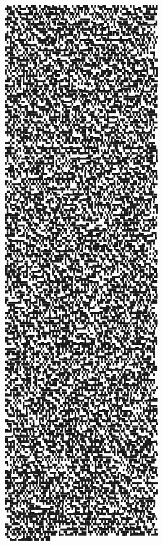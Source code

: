 ▟▆▝▄▜▃▞▅▜▙▝▃▛▇▟▆▟▃▜▃▝▄▜▅▜▙▝▞▝▇▜▃▃▜▟▝▟▄▝▐▃▅▝▜▟▟▟▝▟█▝▇▃▄▟▊▟▞▞▟▟▇▟▄▜▛▞▅▞▟▝▐▞▃▞▅▃▚▞▞▞▛▝▄▟▇▃▙▝▚▟█▃▙▟▆▝▅▝▅▟▃▞▙▜▚▝▛▃▟▞▟▃▝▞▞▝▃▃▃▝▞▞▜▞▃▜▃▝▅▃▞▞▅▛▇▝▇▟▊▟▞▜▙▝▄▝▉▟▄▟▇▞▟▝▊▟▆▟▚▃▟▟▉▜▛▝▆▃▄▞▚▝▐▝▇▟█▃▞▝▇▟▆▃▃▟▝▝▇▃▙▝▟▟▞▜▅▟▞▟▅▃▆▟▜▟▟▞▛▟▅▟▟▜▞▟▆▜▝▝▃▜▝▟▊▟▉▝▅▝▚▝▟▝▛▝▟▞▚▝▆▃▝▜▛▃▝▟▜▃▙▟▉▃▜▝▆▃▜▟▃▟▃▟▉▛▇▝▉▟▞▛▇▃▙▟▚▞▛▜▝▃▙▃▞▟▐▝▆▃▟▛▇▟▐▜▝▃▃▜▞▃▃▟▃▝▃▞▆▟▄▃▃▟▃▃▅▝▅▞▟▝▇▝▞▝▐▜▄▝▉▟▄▃▄▝▜▜▟▜▛▝▃▝▊▜▚▃▚▝▇▜▙▃▄▃▚▞▄▃▝▜▞▝█▞▟▟▞▞▝▞▛▜▛▞▃▝▆▝▅▝▟▃▆▃▄▜▟▃▟▞▟▝▊▃▄▟▇▝▆▝▉▜▟▟▜▝▟▞▃▞▚▝▅▜▝▝▟▜▙▝▃▞▞▟▅▜▃▝▟▟▝▜▛▃▙▟▛▛▐▜▅▞▞▟▟▝▆▜▟▜▅▜▟▞▚▃▞▟▝▝▝▜▃▜▛▜▙▟▟▞▙▛▐▃▟▝▚▃▆▃▃▝▄▟▆▟▊▝▅▝▊▛▇▟▛▞▟▟▞▜▞▜▄▃▆▞▅▞▅▃▜▜▝▟▅▟▝▝▊▞▚▃▟▃▚▜▙▝▚▟▜▞▞▟▆▟█▟▚▝▜▃▅▞▝▛▐▛▇▜▚▞▙▝▊▞▞▃▛▞▟▃▜▞▚▞▜▟▉▞▄▃▛▞▟▟▞▛▇▃▄▞▝▝▚▃▆▃▜▜▅▜▃▝█▃▃▟▟▝▜▜▚▝▃▝▃▟▐▟▟▟▐▞▞▃▟▜▅▝▝▜▃▝▚▝▅▜▛▃▛▟▛▟▛▝▚▃▜▝▛▞▜▟▅▞▄▞▟▟▛▃▜▟▐▝▟▝▆▃▃▞▚▛▇▃▅▜▟▝▅▝▚▝▞▝▜▜▄▞▆▃▞▟▚▟▉▜▃▟▇▞▄▛▇▃▅▃▟▝▉▝▜▜▛▟▃▞▆▞▜▛▐▃▄▟▐▃▝▝▝▜▚▝▉▞▞▝▅▃▚▜▚▃▙▟█▝▚▜▞▃▆▜▞▞▞▝▐▟▞▟█▞▚▜▚▞▟▝█▝█▟▅▞▆▟▄▃▅▜▙▟▄▟▜▃▆▛▇▜▝▞▞▟▃▃▛▟▚▟▅▟█▜▙▜▞▜▅▜▚▝▄▛▇▟▜▟▇▜▞▟▆▞▛▞▙▝▐▞▝▟▉▃▚▟▃▃▅▟▚▞▆▝▄▞▜▟▉▞▃▝▞▟▚▝▊▜▙▝▜▝▅▃▃▞▛▝▞▟▆▞▜▜▄▟▜▛▐▟▄▝▜▜▛▟▊▝█▃▛▛▇▃▞▝▆▃▅▝█▜▄▃▞▜▙▜▜▝▆▃▞▃▅▝█▝▝▞▝▝▆▝▄▟▆▟▞▟▅▟▜▝▃▝▝▝▇▟▆▝▊▞▃▜▄▟▃▝▜▜▛▞▆▃▝▟▆▝▜▜▞▃▛▃▞▝▇▝▆▟▆▝▊▞▅▞▃▃▛▞▜▟▆▃▜▟▆▞▝▟▜▜▜▟▞▝▐▃▙▟▐▟▉▝▟▝▟▃▝▜▙▞▄▟▐▃▄▃▝▝▚▟▞▞▟▝▊▜▛▜▃▛▐▞▟▝▇▞▙▃▅▃▚▝█▜▝▟▟▜▞▞▛▟▛▃▞▝█▃▝▜▃▃▞▞▛▃▚▟▇▞▙▟▐▜▃▜▄▜▝▃▜▃▛▃▜▃▚▜▛▝▆▞▞▝▛▞▛▜▄▟▃▟▚▝▐▟▉▃▄▜▚▝▆▝▚▜▅▃▜▝▞▃▟▟▚▜▜▟█▃▞▝▛▜▅▟▃▞▚▟▅▟▊▝▛▟▉▝▊▜▅▞▚▃▟▟▜▃▜▃▅▞▆▃▙▃▟▝▝▝▉▝▜▟▆▟▚▜▛▞▝▟▟▝▉▞▜▟▚▃▃▝▉▞▅▃▃▜▝▜▚▞▙▞▙▝▄▝▐▜▞▟▚▜▃▞▄▝▆▜▞▝▚▜▝▝▜▃▚▝▅▝▟▜▟▜▞▟▜▜▛▞▛▜▞▞▟▟▇▟▅▝▞▟▞▝▛▞▃▃▄▟▄▝▃▝▆▃▙▝▅▟▄▃▟▃▄▜▃▃▅▃▄▃▜▟▅▟▟▝▝▝▛▝█▝▐▟█▟▃▟▅▝█▟▆▟█▃▛▝▝▟▉▞▙▃▛▜▟▝▉▟▃▞▅▜▅▜▄▟▟▝▇▜▝▟▟▝▊▜▄▝▃▞▄▃▚▞▜▟▛▜▜▝▟▞▞▃▆▞▅▝▃▞▙▟▇▝▃▜▚▝▃▃▄▃▃▟▛▃▄▞▙▃▛▞▆▞▄▟▞▃▟▜▅▜▟▛▐▞▃▝▞▃▅▝▆▞▟▟▇▃▙▟▐▝▃▞▞▟▜▝▃▃▆▛▇▟▃▝▇▟▄▟▉▜▙▝▐▟▉▞▝▜▙▞▃▟▊▃▜▞▃▞▟▟▛▟▝▃▛▝▉▞▝▝▟▜▙▟▚▝▅▜▃▜▞▝▟▃▝▟▚▞▄▃▅▝▉▜▙▝▄▜▜▝▆▝▜▝▛▟▛▟▃▝▝▟▄▞▅▟▅▞▚▝▐▝▊▞▄▟▟▜▛▃▃▞▄▟▅▝▆▟▃▞▚▜▜▝▝▜▞▝▃▞▄▃▄▟▊▃▅▟▚▟▟▃▙▟▛▝█▝▄▟▇▞▛▝▅▃▞▝▇▃▙▞▛▝▇▟▉▞▚▜▛▞▃▃▄▜▞▞▟▞▞▟▟▞▝▝▊▞▚▜▝▝▅▜▞▜▄▜▝▝▃▝▄▟▐▞▜▜▚▟▊▟▝▞▝▟▃▝▝▞▅▝▆▛▐▃▝▞▞▞▆▟▆▃▅▞▛▃▃▜▞▟▉▞▜▝▇▃▛▝▞▃▞▟▚▞▙▝▅▜▝▟▝▞▚▟▞▜▄▛▇▃▄▟█▝▛▞▆▃▝▃▄▃▙▟▄▞▟▝▆▟▊▞▝▟▜▃▙▝▅▞▛▝▚▞▙▟▉▃▛▟▐▃▞▝▇▜▄▛▇▟▝▃▅▝▆▞▆▞▄▟▛▃▄▟▊▝▞▛▐▞▞▞▅▟█▜▛▞▆▟▇▃▄▞▛▞▚▃▞▝▛▟▝▝▇▟▄▝▜▝▝▟▚▟▃▟▃▝▚▃▜▟▐▟▇▃▆▞▃▃▄▜▝▜▙▟▞▞▅▜▝▃▜▝▅▜▙▜▃▟▄▜▅▟▛▝▆▟▛▞▄▃▆▟▚▝▆▝▜▝▐▝▞▝▊▟▞▝▇▟▜▜▚▞▃▜▞▝▜▟▅▃▆▞▝▞▙▞▞▜▞▛▇▝▛▝▉▞▟▝▚▃▞▞▚▝▊▞▆▝▞▞▄▃▟▟▉▛▐▟▟▜▄▞▝▝▛▝█▜▄▜▙▞▛▝▜▟▃▞▄▜▛▝▇▜▛▜▟▝▉▟█▃▆▝▝▟▝▃▆▞▜▃▅▟▜▃▚▃▄▟▞▜▟▝▊▃▃▝█▞▆▞▝▃▞▜▜▟▄▞▞▟▊▃▄▃▆▝▝▃▃▝▜▃▙▜▛▟█▟▜▜▚▝▄▞▟▟▜▜▅▜▄▝▞▞▆▞▝▃▞▟▛▝▆▞▆▝▃▛▇▝▜▃▄▟▇▃▆▞▞▃▛▝▟▟▆▟▆▝▟▃▛▝▟▟▇▝▃▟▐▃▝▜▅▃▝▃▜▜▛▞▝▃▚▞▜▜▃▟█▃▆▛▐▝▅▟▐▞▄▟▐▟▄▟▆▃▄▟▜▝▅▃▄▃▃▝▚▜▙▞▟▜▜▟▜▃▞▜▄▞▃▜▛▟▄▟▄▞▄▜▞▟▝▜▃▞▄▃▙▟▚▝▉▃▄▞▚▟▅▝▐▝▜▟▅▞▝▞▅▝▇▝▟▞▚▞▃▝▆▜▚▃▛▟▇▃▅▞▞▟▊▛▐▟▇▃▝▃▆▝▜▝▚▜▟▟▆▝▐▞▟▝▉▃▅▟▞▜▄▃▟▟▆▞▛▟▝▝▉▜▛▟▊▜▅▝▅▞▛▃▛▟▄▟▉▟▝▝▄▟▇▝▞▞▙▜▅▛▇▟▞▜▛▞▄▟▅▜▅▝▐▝▆▛▇▞▅▞▄▝▆▝▅▃▜▟▃▝▞▜▄▜▅▝▝▞▚▝▚▟▃▞▃▝▄▟▐▝▇▞▙▟▉▛▐▝▉▟▆▝▚▟▇▟▃▝▛▝▆▜▄▃▛▞▟▟▛▞▚▞▝▞▆▟▟▜▞▃▄▜▃▞▃▜▟▟█▝▅▃▝▝▄▟▚▜▃▝▊▃▅▟▟▝▄▃▙▜▝▜▟▝█▞▆▃▛▜▃▝▊▟▇▞▛▃▟▝▃▃▅▜▄▝▐▞▙▟▆▝▛▛▇▟▝▝▝▟▃▞▜▞▚▛▐▝▄▝▚▞▛▟▇▝▐▝█▜▙▜▟▛▐▟▝▟▅▃▟▝▉▝▅▝▊▃▙▃▚▃▞▝▟▟█▝▄▝▝▝▃▃▞▟▛▞▙▛▐▟▜▟▛▟▟▝▄▟█▃▃▝▝▝▃▃▙▜▅▟█▟▉▞▜▝▆▜▜▜▅▃▄▝▝▜▟▜▃▝▊▞▞▜▃▞▄▞▝▟▅▞▄▜▟▞▛▜▄▝▜▃▛▝▜▞▃▛▐▟█▜▝▃▝▜▜▝▞▞▄▞▜▝▇▟▊▟▊▟▃▞▜▞▜▞▙▃▅▜▝▃▆▃▝▟▚▝▃▞▛▟▊▟█▝▛▝█▟█▟▟▞▝▟▊▝▄▝█▜▙▟▟▝▚▟█▟▄▟▜▝▜▃▝▃▚▟▛▝▚▝▆▟▃▜▜▃▜▃▄▟▜▜▟▝▄▝▆▟▟▝▐▝▛▜▝▟▄▜▜▞▝▜▚▞▚▜▝▟▛▃▃▃▟▝█▜▃▟▐▜▙▃▚▜▚▜▄▞▄▞▞▞▅▃▛▝▐▟▛▟▛▝▆▝▜▝▚▟▞▟▜▝▛▟▇▝▜▜▄▃▃▝▟▝▆▞▝▜▛▞▅▟▇▞▜▟▝▜▃▜▜▃▞▝▄▃▆▞▅▟▇▞▚▟▛▝▞▝▇▝▃▃▛▜▅▝▅▝▃▟▇▟▞▛▐▝▇▝▝▜▝▟▅▛▇▃▝▃▃▃▅▜▛▞▜▞▃▟▝▟▄▟▆▟▊▞▃▞▟▞▆▝▝▜▚▟▟▝▞▃▟▃▟▟▐▜▜▝▐▃▛▜▙▝▐▝▐▟▆▝▅▜▛▃▚▝▄▟█▝▇▜▞▞▄▃▜▝▜▟▟▟▃▝▆▞▆▟▇▃▟▜▄▟▜▞▚▜▛▟▄▞▜▃▆▞▛▜▜▟▟▃▞▃▟▝▉▜▚▝█▃▛▟▉▝▜▝▛▜▃▜▅▝▐▝▛▞▄▟▉▝█▃▃▟▚▝▐▃▜▝▜▃▙▞▞▞▛▞▝▟▟▞▄▝▞▞▜▟▆▜▞▟▛▝▝▝▊▟▅▟▜▜▜▝▜▜▟▝▃▃▃▝▃▝▅▟▐▛▇▝▄▝▜▟▞▝▉▞▜▞▅▟▅▃▟▟▜▝▇▜▛▝█▝▊▝▞▜▚▟█▞▝▝▇▜▄▜▄▃▚▛▐▜▅▝▆▞▟▟▞▝▟▟▆▃▄▝▅▜▄▝▅▝▃▟▊▝▛▃▅▃▅▝▟▃▟▟█▜▅▃▅▟▄▟▊▝▜▟▅▞▃▝▜▞▚▝█▟█▃▞▝▜▜▃▃▄▞▚▝▛▟▅▝▝▞▝▟▆▝▉▜▜▞▛▃▟▝▛▜▟▝▟▟▜▟▛▟▅▞▜▃▙▃▅▃▛▟▉▟▟▛▇▟▛▟▛▝▟▟▛▞▄▞▙▝▉▞▞▝▜▟▇▟▚▜▟▞▛▝▚▟▅▜▝▝▟▟▜▝▃▝█▝▝▜▝▃▄▟▛▟▛▝▟▝▚▝▇▞▟▝▚▃▅▃▛▃▞▃▆▝▃▝▜▜▜▞▃▝▆▜▃▞▞▃▜▞▙▟▉▝▜▟▅▜▛▟▟▞▞▝▚▞▞▃▜▛▇▝▜▞▞▞▛▃▙▟▇▝█▝▝▟▞▞▛▝▐▞▃▟▅▜▞▜▙▟▆▟▊▟▐▝▇▟▜▟▛▝▄▜▅▃▞▞▙▞▚▃▄▞▙▃▝▟▚▝▞▟▄▃▅▃▛▃▃▝▝▝▆▞▛▟█▃▜▝▜▃▝▟▟▝▞▛▐▜▃▞▚▟▆▛▇▞▛▟▝▞▞▝▚▞▛▜▃▝▃▝▞▟▄▛▇▝▉▟▇▞▚▞▚▃▆▝▅▟▇▝▉▃▅▝▛▃▅▞▞▟▊▝▟▃▝▃▚▟▆▟▝▝▆▟█▞▟▜▙▞▜▟▜▟▟▃▃▃▜▝▃▃▞▟▜▝▊▃▝▟▜▟█▝▜▟▃▃▚▞▜▜▙▃▟▟▇▝▝▟▅▞▛▟▅▃▆▟▜▝▞▞▞▞▚▟▇▝█▝▊▝▞▝▇▟▇▃▄▟▚▃▝▝▟▟▜▜▙▟▟▞▃▛▐▜▞▟▅▞▜▞▞▟▚▜▙▝▃▞▅▟▐▟▉▃▜▝▜▞▝▟▛▟▊▝▜▞▛▃▛▜▟▟▃▝▃▟▚▟▟▞▛▝▉▝▟▟▐▝▚▝▇▞▟▝▅▃▝▞▄▝▃▟▆▝█▜▙▃▝▜▅▝▐▜▟▜▙▃▞▜▚▞▅▞▟▃▆▝▉▛▇▟▐▟▃▃▛▃▟▟▆▟▚▝▞▝▐▃▄▛▇▜▟▝▉▜▄▝▄▜▜▞▛▜▞▟█▝▊▃▞▜▝▞▅▟▃▞▙▞▛▝▚▝▝▟▃▃▅▝▊▟▄▝▐▝▇▃▛▟▚▟▜▜▝▃▙▟▆▞▆▝▇▞▃▝▐▃▅▃▜▞▟▜▃▃▃▝▝▝▐▟▟▟▇▝▆▟▐▟▆▟▝▝▜▝▚▟▐▞▚▝▚▟▜▝▐▝▃▃▜▝▇▜▅▝▊▞▃▟▞▟▊▟▚▝▞▞▃▛▐▞▅▃▄▝▞▞▆▝▚▝▐▜▝▟▄▟▛▝▆▟▇▜▛▟▃▞▆▟█▝▅▟▊▃▝▛▇▃▚▃▙▜▅▝█▟▅▝▇▝▜▝▉▝▝▟▃▞▆▞▟▝▅▟█▟▜▞▟▝▞▝▞▃▄▜▙▃▚▟▆▜▅▝▅▞▃▃▚▞▚▝▄▞▆▟▐▜▛▟█▜▜▃▚▞▙▜▄▞▛▟▐▟▉▜▄▝▃▟▇▞▙▝▝▞▟▜▅▞▟▝▚▟▛▝▉▜▃▞▙▃▃▞▅▟▅▟▞▟▃▟▜▝▜▜▟▛▇▝▜▜▙▛▇▟▃▛▐▞▅▝▄▜▅▃▚▝▅▝▜▜▄▃▄▝▊▝▉▃▅▝█▟▟▞▆▜▃▝▇▟▟▞▃▜▄▟▜▞▙▜▙▝█▟▆▟▛▝▅▛▇▞▚▞▆▃▟▜▞▟█▃▄▟▟▟▝▞▅▃▟▟▛▜▃▝▅▟▛▝▅▝█▟▞▝▆▞▄▟▟▃▛▞▝▟▄▝▉▃▜▛▇▞▚▟█▜▚▝▃▜▝▟▞▝▃▝▛▟▃▞▝▜▅▞▆▛▐▟▉▝▊▜▜▟▉▟█▟▜▃▞▟▐▟█▞▚▛▇▟▛▝█▝▃▞▚▃▚▟▅▃▞▝█▃▞▃▅▝▞▟▃▝▇▟▞▃▞▜▙▝▄▟▇▃▃▃▝▝▃▜▙▟▆▛▐▟▇▃▟▝▄▝▐▞▞▞▛▃▄▞▆▞▝▞▞▝▐▝▝▝▐▟█▝█▜▚▝▛▟▚▟▉▝▆▃▚▝▐▛▇▟▐▝▆▟▛▝▝▞▅▃▛▜▙▝▆▝▆▃▙▞▛▃▚▝▅▟▅▝▅▛▇▝▐▟█▝▟▃▆▃▝▝▐▞▆▃▞▜▙▜▄▃▆▟▐▜▄▟█▃▙▟█▟▅▝▃▃▚▃▄▝▄▜▃▞▛▜▙▃▙▃▆▞▜▃▞▃▝▝▞▟▝▛▇▛▐▜▟▟▉▃▃▜▚▜▅▝▇▜▟▝▄▃▙▟▜▃▚▃▝▜▃▞▃▜▟▞▙▝▊▞▆▟▐▜▅▞▃▞▆▝▐▞▅▝▇▟▞▃▃▟▛▃▆▟▐▟▟▟█▝▉▞▃▞▝▟▅▜▜▜▜▞▅▝▉▃▆▟▆▞▚▜▛▃▃▃▝▟▄▃▃▟▉▜▝▞▟▛▐▝▞▞▆▟▉▝▞▝▅▝▛▝▅▟▟▜▙▜▅▃▜▃▃▝▉▝▇▃▝▝▄▞▃▃▝▃▚▞▃▟▜▟▛▞▆▜▝▝▟▛▐▞▚▞▟▃▄▜▚▝▇▟▜▛▐▞▛▟▛▟▉▃▜▟▉▞▝▝▜▝▅▝▚▟▃▜▃▜▚▝▞▃▞▜▞▟▚▟▞▟▉▜▛▟▟▜▅▟▐▟▅▞▞▜▃▜▅▟▃▝▞▟▚▞▙▃▙▃▙▞▛▜▙▟▚▜▜▟▃▝▝▜▜▟▜▞▟▜▝▃▛▝▜▃▆▜▝▝▆▃▛▞▅▞▆▝▝▟▃▞▅▜▙▜▜▜▄▟▚▝▝▃▝▟█▟▇▃▃▃▆▝▛▟▝▃▜▜▅▝▇▜▝▟▚▃▆▃▝▝▝▞▅▞▜▃▙▝▛▟▚▞▝▝▇▞▆▟▞▟▅▃▄▟▛▟▆▟▊▟▝▃▃▟▆▃▙▟▇▝▇▟▄▜▃▟▟▃▞▝▛▞▛▜▜▝▇▃▝▜▄▜▛▟▜▜▛▜▞▟▄▜▃▟▐▜▜▃▚▝▆▝▄▟▊▟▞▃▄▃▃▜▃▝▅▟▅▞▝▟▞▝▇▟▚▃▝▟▅▞▝▟▝▜▜▟▊▝▟▞▛▜▜▜▅▜▙▝▆▟█▞▟▃▞▟▟▜▛▟▞▃▛▃▃▜▝▜▝▝▄▜▛▃▅▟▚▝▅▞▄▟▜▝▟▜▝▝▃▃▅▟▅▞▅▟▐▝▄▞▆▟▟▜▅▝▄▞▆▟▆▟▇▝▉▃▞▃▟▝▟▞▙▜▚▜▛▞▜▞▛▛▇▛▐▃▜▃▅▜▚▟▇▝▛▝▞▟▜▞▝▝▟▝█▛▐▟▅▟▇▝▛▃▙▝▚▃▞▃▟▟█▞▙▞▅▜▉
